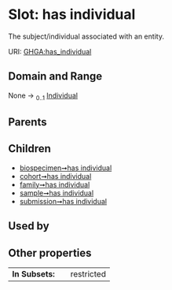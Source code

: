 
# Slot: has individual


The subject/individual associated with an entity.

URI: [GHGA:has_individual](https://w3id.org/GHGA/has_individual)


## Domain and Range

None &#8594;  <sub>0..1</sub> [Individual](Individual.md)

## Parents


## Children

 *  [biospecimen➞has individual](biospecimen_has_individual.md)
 *  [cohort➞has individual](cohort_has_individual.md)
 *  [family➞has individual](family_has_individual.md)
 *  [sample➞has individual](sample_has_individual.md)
 *  [submission➞has individual](submission_has_individual.md)

## Used by


## Other properties

|  |  |  |
| --- | --- | --- |
| **In Subsets:** | | restricted |

